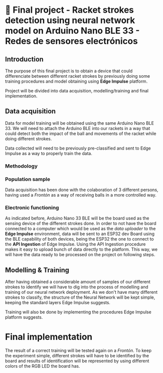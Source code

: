 # 🧪 Final project - Racket strokes detection using neural network model on Arduino Nano BLE 33 - Redes de sensores electrónicos

## Introduction

The purpose of this final project is to obtain a device that could differenciate between different racket strokes by previously doing some training procedures and model obtaining using  **Edge Impulse** platform. 

Project will be divided into data acquisition, modelling/training and final implementation.

## Data acquisition

Data for model training will be obtained using the same Arduino Nano BLE 33. We will need to attach the Arduino BLE into our rackets in a way that could detect both the impact of the ball and movements of the racket while doing different strokes.

Data collected will need to be previously pre-classified and sent to Edge Impulse as a way to properly train the data.

### Methodology

### Population sample

Data acquisition has been done with the colaboration of 3 different persons, having used a *Frontón* as a way of receiving balls in a more controlled way.

### Electronic functioning

As indicated before, Arduino Nano 33 BLE will be the board used as the sensing device of the different strokes done. In order to not have the board connected to a computer which would be used as the *data uploader* to the **Edge Impulse** environment, data will be sent to an ESP32 dev Board using the BLE capability of both devices, being the ESP32 the one to connect to the **API Ingestion** of Edge Impulse. Using  the API Ingestion procedure makes it easy to upload bunch of data directly to the platform.
This way, we will have the data ready to be processed on the project on following steps.

## Modelling & Training

After having obtained a considerable amount of samples of our different strokes to identify we will have to dig into the process of modelling and training of our neural network deployment. As we don't have many different strokes to classify, the structure of the Neural Network will be kept simple, keeping the standard layers Edge Impulse suggests. 

Training will also be done by implementing the procedures Edge Impulse platform suggests.

# Final implementation

The result of a correct training will be tested again on a *Frontón*. To keep the experiment simple, different strokes will have to be identified by the board and results of identification will be represented by using different colors of the RGB LED the board has.